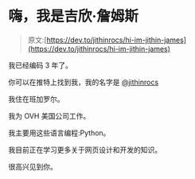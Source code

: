 # 嗨，我是吉欣·詹姆斯

> 原文:[https://dev.to/jithinrocs/hi-im-jithin-james](https://dev.to/jithinrocs/hi-im-jithin-james)

我已经编码 3 年了。

你可以在推特上找到我，我的名字是 [@jithinrocs](https://twitter.com/jithinrocs)

我住在班加罗尔。

我为 OVH 美国公司工作。

我主要用这些语言编程:Python。

我目前正在学习更多关于网页设计和开发的知识。

很高兴见到你。